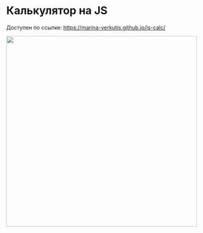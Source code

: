 # Калькулятор на JS

Доступен по ссылке: https://marina-verkutis.github.io/js-calc/

<img src="https://github.com/marina-verkutis/js-calc/assets/124586787/a87a3145-217c-4d25-806c-ff1fe25dceae"  width="500" >
